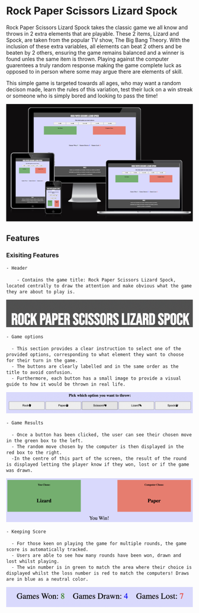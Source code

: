 # Rock Paper Scissors Lizard Spock

Rock Paper Scissors Lizard Spock takes the classic game we all know and throws in 2 extra elements that are playable. These 2 items, Lizard and Spock, are taken from the popular TV show, The Big Bang Theory. With the inclusion of these extra variables, all elements can beat 2 others and be beaten by 2 others, ensuring the game remains balanced and a winner is found unles the same item is thrown. Playing against the computer guarentees a truly random response making the game complete luck as opposed to in person where some may argue there are elements of skill.

This simple game is targeted towards all ages, who may want a random decison made, learn the rules of this variation, test their luck on a win streak or someone who is simply bored and looking to pass the time!

![image displaying game on various screen sizes](/assets/images/rpsls-screen.png)

## Features

### Exisiting Features

    - Header

        - Contains the game title: Rock Paper Scissors Lizard Spock, located centrally to draw the attention and make obvious what the game they are about to play is.

![image displaying header and game title](/assets/images/rpsls-header.png)

    - Game options
      
      - This section provides a clear instruction to select one of the provided options, corresponding to what element they want to choose for their turn in the game.
      - The buttons are clearly labelled and in the same order as the title to avoid confusion.
      - Furthermore, each button has a small image to provide a visual guide to how it would be thrown in real life.

![Instruction to choose one of the 5 buttons for their turn](/assets/images/rpsls-buttons.png)

    - Game Results
      
      - Once a button has been clicked, the user can see their chosen move in the green box to the left.
      - The random move chosen by the computer is then displayed in the red box to the right.
      -In the centre of this part of the screen, the result of the round is displayed letting the player know if they won, lost or if the game was drawn.

![Image shows players choice, computers choice and the result](/assets/images/rpsls-result.png)

    - Keeping Score
      
      - For those keen on playing the game for multiple rounds, the game score is automatically tracked.
      - Users are able to see how many rounds have been won, drawn and lost whilst playing.
      - The win number is in green to match the area where their choice is displayed whilst the loss number is red to match the computers! Draws are in blue as a neutral color.

![The game keeps track of the number of wins, losses and draws](/assets/images/rpsls-scores.png)
